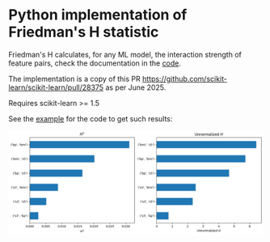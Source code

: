 # Python implementation of Friedman's H statistic

Friedman's H calculates, for any ML model, the interaction strength of feature pairs,
check the documentation in the [code](hstats.py).

The implementation is a copy of this PR https://github.com/scikit-learn/scikit-learn/pull/28375 as per June 2025.

Requires scikit-learn >= 1.5

See the [example](example.ipynb) for the code to get such results:

![image](example.png)